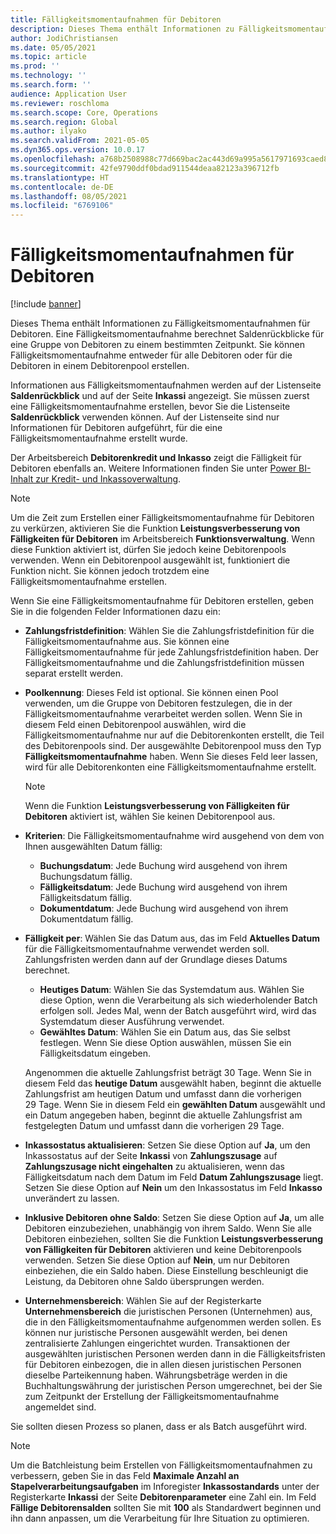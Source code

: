 ```yaml
---
title: Fälligkeitsmomentaufnahmen für Debitoren
description: Dieses Thema enthält Informationen zu Fälligkeitsmomentaufnahmen für Debitoren. Eine Fälligkeitsmomentaufnahme berechnet Saldenrückblicke für eine Gruppe von Debitoren zu einem bestimmten Zeitpunkt.
author: JodiChristiansen
ms.date: 05/05/2021
ms.topic: article
ms.prod: ''
ms.technology: ''
ms.search.form: ''
audience: Application User
ms.reviewer: roschloma
ms.search.scope: Core, Operations
ms.search.region: Global
ms.author: ilyako
ms.search.validFrom: 2021-05-05
ms.dyn365.ops.version: 10.0.17
ms.openlocfilehash: a768b2508988c77d669bac2ac443d69a995a5617971693caed8e0563a146f853
ms.sourcegitcommit: 42fe9790ddf0bdad911544deaa82123a396712fb
ms.translationtype: HT
ms.contentlocale: de-DE
ms.lasthandoff: 08/05/2021
ms.locfileid: "6769106"
---
```

# <a name="customer-aging-snapshots"></a>Fälligkeitsmomentaufnahmen für Debitoren

[!include [banner](../includes/banner.md)]

Dieses Thema enthält Informationen zu Fälligkeitsmomentaufnahmen für Debitoren. Eine Fälligkeitsmomentaufnahme berechnet Saldenrückblicke für eine Gruppe von Debitoren zu einem bestimmten Zeitpunkt. Sie können Fälligkeitsmomentaufnahme entweder für alle Debitoren oder für die Debitoren in einem Debitorenpool erstellen.

Informationen aus Fälligkeitsmomentaufnahmen werden auf der Listenseite **Saldenrückblick** und auf der Seite **Inkassi** angezeigt. Sie müssen zuerst eine Fälligkeitsmomentaufnahme erstellen, bevor Sie die Listenseite **Saldenrückblick** verwenden können. Auf der Listenseite sind nur Informationen für Debitoren aufgeführt, für die eine Fälligkeitsmomentaufnahme erstellt wurde.

Der Arbeitsbereich **Debitorenkredit und Inkasso** zeigt die Fälligkeit für Debitoren ebenfalls an. Weitere Informationen finden Sie unter [Power BI-Inhalt zur Kredit- und Inkassoverwaltung](credit-collections-power-bi.md).

> [!NOTE]
> Um die Zeit zum Erstellen einer Fälligkeitsmomentaufnahme für Debitoren zu verkürzen, aktivieren Sie die Funktion **Leistungsverbesserung von Fälligkeiten für Debitoren** im Arbeitsbereich **Funktionsverwaltung**. Wenn diese Funktion aktiviert ist, dürfen Sie jedoch keine Debitorenpools verwenden. Wenn ein Debitorenpool ausgewählt ist, funktioniert die Funktion nicht. Sie können jedoch trotzdem eine Fälligkeitsmomentaufnahme erstellen.

Wenn Sie eine Fälligkeitsmomentaufnahme für Debitoren erstellen, geben Sie in die folgenden Felder Informationen dazu ein:

- **Zahlungsfristdefinition**: Wählen Sie die Zahlungsfristdefinition für die Fälligkeitsmomentaufnahme aus. Sie können eine Fälligkeitsmomentaufnahme für jede Zahlungsfristdefinition haben. Der Fälligkeitsmomentaufnahme und die Zahlungsfristdefinition müssen separat erstellt werden.
- **Poolkennung**: Dieses Feld ist optional. Sie können einen Pool verwenden, um die Gruppe von Debitoren festzulegen, die in der Fälligkeitsmomentaufnahme verarbeitet werden sollen. Wenn Sie in diesem Feld einen Debitorenpool auswählen, wird die Fälligkeitsmomentaufnahme nur auf die Debitorenkonten erstellt, die Teil des Debitorenpools sind. Der ausgewählte Debitorenpool muss den Typ **Fälligkeitsmomentaufnahme** haben. Wenn Sie dieses Feld leer lassen, wird für alle Debitorenkonten eine Fälligkeitsmomentaufnahme erstellt.

    > [!NOTE]
    > Wenn die Funktion **Leistungsverbesserung von Fälligkeiten für Debitoren** aktiviert ist, wählen Sie keinen Debitorenpool aus.

- **Kriterien**: Die Fälligkeitsmomentaufnahme wird ausgehend von dem von Ihnen ausgewählten Datum fällig:

    - **Buchungsdatum**: Jede Buchung wird ausgehend von ihrem Buchungsdatum fällig.
    - **Fälligkeitsdatum**: Jede Buchung wird ausgehend von ihrem Fälligkeitsdatum fällig.
    - **Dokumentdatum**: Jede Buchung wird ausgehend von ihrem Dokumentdatum fällig.

- **Fälligkeit per**: Wählen Sie das Datum aus, das im Feld **Aktuelles Datum** für die Fälligkeitsmomentaufnahme verwendet werden soll. Zahlungsfristen werden dann auf der Grundlage dieses Datums berechnet. 

    - **Heutiges Datum**: Wählen Sie das Systemdatum aus. Wählen Sie diese Option, wenn die Verarbeitung als sich wiederholender Batch erfolgen soll. Jedes Mal, wenn der Batch ausgeführt wird, wird das Systemdatum dieser Ausführung verwendet.
    - **Gewähltes Datum**: Wählen Sie ein Datum aus, das Sie selbst festlegen. Wenn Sie diese Option auswählen, müssen Sie ein Fälligkeitsdatum eingeben.

    Angenommen die aktuelle Zahlungsfrist beträgt 30 Tage. Wenn Sie in diesem Feld das **heutige Datum** ausgewählt haben, beginnt die aktuelle Zahlungsfrist am heutigen Datum und umfasst dann die vorherigen 29 Tage. Wenn Sie in diesem Feld ein **gewählten Datum** ausgewählt und ein Datum angegeben haben, beginnt die aktuelle Zahlungsfrist am festgelegten Datum und umfasst dann die vorherigen 29 Tage.

- **Inkassostatus aktualisieren**: Setzen Sie diese Option auf **Ja**, um den Inkassostatus auf der Seite **Inkassi** von **Zahlungszusage** auf **Zahlungszusage nicht eingehalten** zu aktualisieren, wenn das Fälligkeitsdatum nach dem Datum im Feld **Datum Zahlungszusage** liegt. Setzen Sie diese Option auf **Nein** um den Inkassostatus im Feld **Inkasso** unverändert zu lassen.
- **Inklusive Debitoren ohne Saldo**: Setzen Sie diese Option auf **Ja**, um alle Debitoren einzubeziehen, unabhängig von ihrem Saldo. Wenn Sie alle Debitoren einbeziehen, sollten Sie die Funktion **Leistungsverbesserung von Fälligkeiten für Debitoren** aktivieren und keine Debitorenpools verwenden. Setzen Sie diese Option auf **Nein**, um nur Debitoren einbeziehen, die ein Saldo haben. Diese Einstellung beschleunigt die Leistung, da Debitoren ohne Saldo übersprungen werden.
- **Unternehmensbereich**: Wählen Sie auf der Registerkarte **Unternehmensbereich** die juristischen Personen (Unternehmen) aus, die in den Fälligkeitsmomentaufnahme aufgenommen werden sollen. Es können nur juristische Personen ausgewählt werden, bei denen zentralisierte Zahlungen eingerichtet wurden. Transaktionen der ausgewählten juristischen Personen werden dann in die Fälligkeitsfristen für Debitoren einbezogen, die in allen diesen juristischen Personen dieselbe Parteikennung haben. Währungsbeträge werden in die Buchhaltungswährung der juristischen Person umgerechnet, bei der Sie zum Zeitpunkt der Erstellung der Fälligkeitsmomentaufnahme angemeldet sind.

Sie sollten diesen Prozess so planen, dass er als Batch ausgeführt wird.

> [!NOTE]
> Um die Batchleistung beim Erstellen von Fälligkeitsmomentaufnahmen zu verbessern, geben Sie in das Feld **Maximale Anzahl an Stapelverarbeitungsaufgaben** im Inforegister **Inkassostandards** unter der Registerkarte **Inkassi** der Seite **Debitorenparameter** eine Zahl ein. Im Feld **Fällige Debitorensalden** sollten Sie mit **100** als Standardwert beginnen und ihn dann anpassen, um die Verarbeitung für Ihre Situation zu optimieren.

